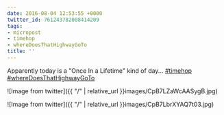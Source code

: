```yaml
---
date: 2016-08-04 12:53:55 +0000
twitter_id: 761243782008414209
tags:
- micropost
- timehop
- whereDoesThatHighwayGoTo
title: ''
---
```


Apparently today is a "Once In a Lifetime" kind of day... [#timehop](https://twitter.com/hashtag/timehop) [#whereDoesThatHighwayGoTo](https://twitter.com/hashtag/whereDoesThatHighwayGoTo)

![Image from twitter]({{ "/" | relative_url  }}images/CpB7LZaWcAASygB.jpg)

![Image from twitter]({{ "/" | relative_url  }}images/CpB7LbrXYAQ7t03.jpg)
